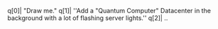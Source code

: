 q[0]| "Draw me."
q[1]| ''Add a "Quantum Computer" Datacenter in the background with a lot of flashing server lights.''
q[2]| ..
